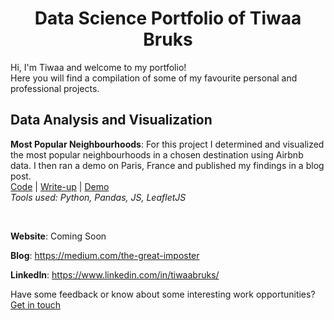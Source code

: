 <h1 align="center">Data Science Portfolio of Tiwaa Bruks</h1>

Hi, I'm Tiwaa and welcome to my portfolio!\
Here you will find a compilation of some of my favourite personal and professional projects. 

## Data Analysis and Visualization

**Most Popular Neighbourhoods**: For this project I determined and visualized the most popular neighbourhoods in a chosen destination using Airbnb data. I then ran a demo on Paris, France and published my findings in a blog post.</br>
[Code](https://github.com/tiwaab/airbnb-neighbourhoods) | [Write-up](https://medium.com/the-great-imposter/how-i-ruined-my-vacation-by-not-using-python-data-77a92f2da8de) | [Demo](https://tiwaab.github.io/airbnb-neighbourhoods/)</br>
*Tools used: Python, Pandas, JS, LeafletJS*

</br>

**Website**: Coming Soon

**Blog**: https://medium.com/the-great-imposter

**LinkedIn**: https://www.linkedin.com/in/tiwaabruks/


Have some feedback or know about some interesting work opportunities? [Get in touch](mailto:ctbruks@gmail.com "ctbruks@gmail.com") 

